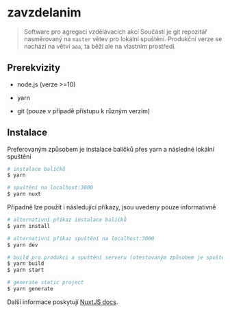 # zavzdelanim

> Software pro agregaci vzdělávacích akcí
> Součástí je git repozitář nasměrovaný na `master` větev pro lokální spuštění. Produkční verze se nachází na větvi `aaa`, ta běží ale na vlastním prostředí. 

## Prerekvizity

- node.js (verze >=10)

- yarn

- git (pouze v případě přístupu k různým verzím)

## Instalace

Preferovaným způsobem je instalace balíčků přes yarn a následné lokální spuštění

``` bash
# instalace balíčků
$ yarn

# spuštění na localhost:3000
$ yarn nuxt

```

Případně lze použít i následující příkazy, jsou uvedeny pouze informativně

``` bash
# alternativní příkaz instalace balíčků
$ yarn install

# alternativní příkaz spuštění na localhost:3000
$ yarn dev

# build pro produkci a spuštění serveru (otestovaným způsobem je spuštění prvního příkazu a spuštění složky /dist vlastním způsobem na localhostu)
$ yarn build
$ yarn start

# generate static project
$ yarn generate
```

Další informace poskytují [NuxtJS docs](https://nuxtjs.org).
